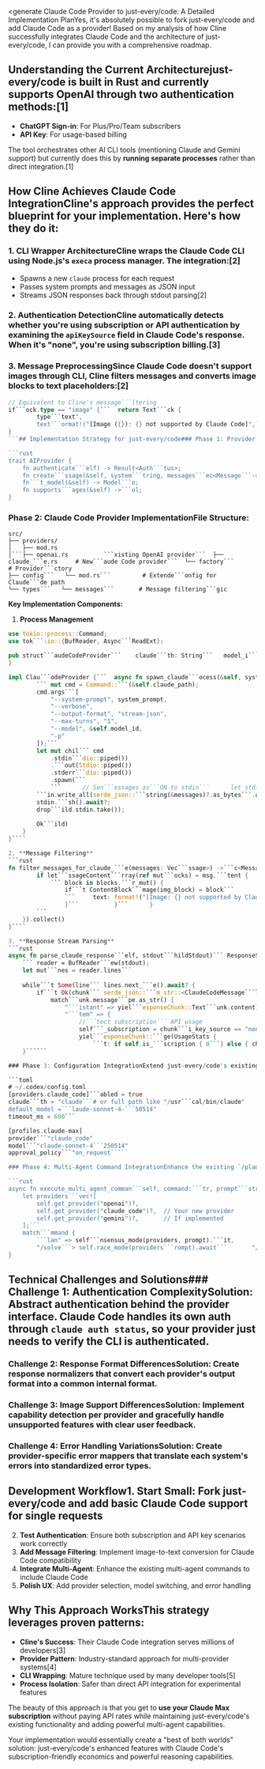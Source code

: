 <generate Claude Code Provider to just-every/code: A Detailed Implementation PlanYes, it's absolutely possible to fork just-every/code and add Claude Code as a provider! Based on my analysis of how Cline successfully integrates Claude Code and the architecture of just-every/code, I can provide you with a comprehensive roadmap.

## Understanding the Current Architecturejust-every/code is built in Rust and currently supports OpenAI through two authentication methods:[1]
- **ChatGPT Sign-in**: For Plus/Pro/Team subscribers
- **API Key**: For usage-based billing

The tool orchestrates other AI CLI tools (mentioning Claude and Gemini support) but currently does this by **running separate processes** rather than direct integration.[1]

## How Cline Achieves Claude Code IntegrationCline's approach provides the perfect blueprint for your implementation. Here's how they do it:

### 1. **CLI Wrapper Architecture**Cline wraps the Claude Code CLI using Node.js's `execa` process manager. The integration:[2]
- Spawns a new `claude` process for each request
- Passes system prompts and messages as JSON input
- Streams JSON responses back through stdout parsing[2]

### 2. **Authentication Detection**Cline automatically detects whether you're using subscription or API authentication by examining the `apiKeySource` field in Claude Code's response. When it's "none", you're using subscription billing.[3]

### 3. **Message Preprocessing**Since Claude Code doesn't support images through CLI, Cline filters messages and converts image blocks to text placeholders:[2]

```rust
// Equivalent to Cline's message```ltering
if```ock.type == "image" {```  return Text```ck {
        type```text",
        text```ormat!("[Image ({}): {} not supported by Claude Code]",```               ```  source_type```edia_type)```  }
}
```## Implementation Strategy for just-every/code### Phase 1: Provider Interface DesignCreate a provider abstraction that can handle both OpenAI and Claude Code:

```rust
trait AIProvider {
    fn authenticate```elf) -> Result<Auth```tus>;
    fn create```ssage(&self, system```tring, messages```ec<Message```-> Result<Response```eam>;
    fn```t_model(&self) -> Model```o;
    fn supports```ages(&self) ->```ol;
}
```

### Phase 2: Claude Code Provider Implementation**File Structure:**
```
src/
├── providers/
│   ├── mod.rs
│```├── openai.rs          ```xisting OpenAI provider```  ├── claude_```e.rs     # New```aude Code provider```  └── factory```         # Provider```ctory
├── config```   └── mod.rs```         # Extende```onfig for Claude```de path
└── types```   └── messages```       # Message filtering```gic
```

**Key Implementation Components:**

1. **Process Management**
```rust
use tokio::process::Command;
use tok```:io::{BufReader, Async```ReadExt};

pub struct```audeCodeProvider```    claude```th: String```   model_i```String,
}

impl Clau```odeProvider {```  async fn spawn_claude```ocess(&self, system```ompt: &str, messages```[Message]) -> Result```ild> {
        ``` mut cmd = Command::```(&self.claude_path);
        cmd.args```[
            "--system-prompt", system_prompt,
            "--verbose",
            "--output-format", "stream-json",
            "--max-turns", "1",
            "--model", &self.model_id,
            "-p"
        ]);```      
        let mut chil``` cmd
            .stdin```dio::piped())
            .```out(Stdio::piped())
            .stderr```dio::piped())
            .spawn(```
            ```      // Sen```essages as```ON to stdin```      let stdin```child.stdin```_mut().unwrap();
        ```in.write_all(serde_json::```string(&messages)?.as_bytes```.await?;
        stdin.```sh().await?;
        drop```ild.stdin.take());
        
        Ok```ild)
    }
}````

2. **Message Filtering**
```rust
fn filter_messages_for_claude_```e(messages: Vec```ssage>) ->```c<Message>```    messages```to_iter().map(|mut msg```
        if let```ssageContent```rray(ref mut```ocks) = msg.```tent {
            ``` block in blocks.```r_mut() {
                if```t ContentBlock```mage(img_block) = block```                    *```ck = Content```ck::Text(TextBlock {
                ```     text: format!("[Image: {} not supported by Claude Code]",```                                   ```_block.source.media_type),```                  ```
                }```          }```      }
        ```
    }).collect()
}````

3. **Response Stream Parsing**
```rust
async fn parse_claude_response```elf, stdout```hildStdout)``` ResponseStream {
    ``` reader = BufReader```ew(stdout);
    let mut```nes = reader.lines```
    
    while```t Some(line``` lines.next_```e().await? {
        if```t Ok(chunk``` serde_json::```m_str::<ClaudeCodeMessage```line) {
            match```unk.message```pe.as_str() {
                "```istant" => yiel```esponseChunk::Text```unk.content),
                "```tem" => {
                    //```tect subscription``` API usage
                    self```_subscription = chunk```i_key_source == "none```                }```              "result```> {
                    yiel```esponseChunk::```ge(UsageStats {
                        ```t: if self.is_```scription { 0```} else { chunk```tal_cost_usd }```                  });```              }```          ```       }
    }``````

### Phase 3: Configuration IntegrationExtend just-every/code's existing configuration system:

```toml
# ~/.codex/config.toml
[providers.claude_code]```abled = true
claude```th = "claude```# or full path like "/usr```cal/bin/claude"
default_model =```laude-sonnet-4-```50514"
timeout_ms = 600```

[profiles.claude-max]
provider```"claude_code"
model```"claude-sonnet-4```250514"
approval_policy```"on_request`````

### Phase 4: Multi-Agent Command IntegrationEnhance the existing `/plan`, `/solve`, `/code` commands to include Claude Code:

```rust
async fn execute_multi_agent_comman```self, command:```tr, prompt```str) -> Result<()```
    let providers```vec![
        self.get_provider("openai")?,
        self.get_provider("claude_code")?,  // Your new provider
        self.get_provider("gemini")?,       // If implemented
    ];```  
    match```mmand {
        ```lan" => self```nsensus_mode(providers, prompt).```it,
        "/solve```> self.race_mode(providers```rompt).await```       "/code" => self```nsensus_mode(providers```rompt).await```   }
}
```

## Technical Challenges and Solutions### Challenge 1: Authentication Complexity**Solution**: Abstract authentication behind the provider interface. Claude Code handles its own auth through `claude auth status`, so your provider just needs to verify the CLI is authenticated.

### Challenge 2: Response Format Differences**Solution**: Create response normalizers that convert each provider's output format into a common internal format.

### Challenge 3: Image Support Differences**Solution**: Implement capability detection per provider and gracefully handle unsupported features with clear user feedback.

### Challenge 4: Error Handling Variations**Solution**: Create provider-specific error mappers that translate each system's errors into standardized error types.

## Development Workflow1. **Start Small**: Fork just-every/code and add basic Claude Code support for single requests
2. **Test Authentication**: Ensure both subscription and API key scenarios work correctly  
3. **Add Message Filtering**: Implement image-to-text conversion for Claude Code compatibility
4. **Integrate Multi-Agent**: Enhance the existing multi-agent commands to include Claude Code
5. **Polish UX**: Add provider selection, model switching, and error handling

## Why This Approach WorksThis strategy leverages proven patterns:

- **Cline's Success**: Their Claude Code integration serves millions of developers[3]
- **Provider Pattern**: Industry-standard approach for multi-provider systems[4]
- **CLI Wrapping**: Mature technique used by many developer tools[5]
- **Process Isolation**: Safer than direct API integration for experimental features

The beauty of this approach is that you get to **use your Claude Max subscription** without paying API rates while maintaining just-every/code's existing functionality and adding powerful multi-agent capabilities.

Your implementation would essentially create a "best of both worlds" solution: just-every/code's enhanced features with Claude Code's subscription-friendly economics and powerful reasoning capabilities.

